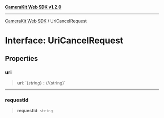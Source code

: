 [**CameraKit Web SDK v1.2.0**](../README.md)

***

[CameraKit Web SDK](../globals.md) / UriCancelRequest

# Interface: UriCancelRequest

## Properties

### uri

> **uri**: \`$\{string\}://$\{string\}\`

***

### requestId

> **requestId**: `string`
